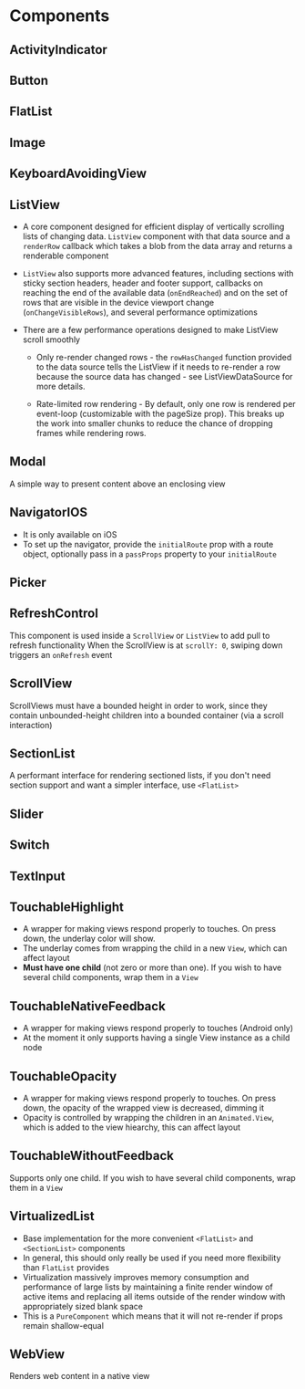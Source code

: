 # Components

## ActivityIndicator
## Button
## FlatList
## Image
## KeyboardAvoidingView
## ListView
- A core component designed for efficient display of vertically scrolling lists of changing data. `ListView` component with that data source and a `renderRow` callback which takes a blob from the data array and returns a renderable component

- `ListView` also supports more advanced features, including sections with sticky section headers, header and footer support, callbacks on reaching the end of the available data (`onEndReached`) and on the set of rows that are visible in the device viewport change (`onChangeVisibleRows`), and several performance optimizations

- There are a few performance operations designed to make ListView scroll smoothly

  + Only re-render changed rows - the `rowHasChanged` function provided to the data source tells the ListView if it needs to re-render a row because the source data has changed - see ListViewDataSource for more details.

  + Rate-limited row rendering - By default, only one row is rendered per event-loop (customizable with the pageSize prop). This breaks up the work into smaller chunks to reduce the chance of dropping frames while rendering rows.

## Modal
A simple way to present content above an enclosing view

## NavigatorIOS
- It is only available on iOS
- To set up the navigator, provide the `initialRoute` prop with a route object, optionally pass in a `passProps` property to your `initialRoute`

## Picker
## RefreshControl
This component is used inside a `ScrollView` or `ListView` to add pull to refresh functionality
When the ScrollView is at `scrollY: 0`, swiping down triggers an `onRefresh` event

## ScrollView
ScrollViews must have a bounded height in order to work, since they contain unbounded-height children into a bounded container (via a scroll interaction)

## SectionList
A performant interface for rendering sectioned lists, if you don't need section support and want a simpler interface, use `<FlatList>`

## Slider
## Switch
## TextInput
## TouchableHighlight
- A wrapper for making views respond properly to touches. On press down, the underlay color will show.
- The underlay comes from wrapping the child in a new `View`, which can affect layout
- **Must have one child** (not zero or more than one). If you wish to have several child components, wrap them in a `View`

## TouchableNativeFeedback
- A wrapper for making views respond properly to touches (Android only)
- At the moment it only supports having a single View instance as a child node

## TouchableOpacity
- A wrapper for making views respond properly to touches. On press down, the opacity of the wrapped view is decreased, dimming it
- Opacity is controlled by wrapping the children in an `Animated.View`, which is added to the view hiearchy, this can affect layout

## TouchableWithoutFeedback
Supports only one child. If you wish to have several child components, wrap them in a `View`

## VirtualizedList
- Base implementation for the more convenient `<FlatList>` and `<SectionList>` components
- In general, this should only really be used if you need more flexibility than `FlatList` provides
- Virtualization massively improves memory consumption and performance of large lists by maintaining a finite render window of active items and replacing all items outside of the render window with appropriately sized blank space
- This is a `PureComponent` which means that it will not re-render if props remain shallow-equal

## WebView
Renders web content in a native view
